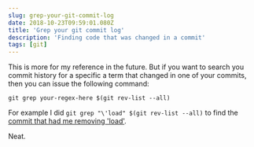 ```yaml
---
slug: grep-your-git-commit-log
date: 2018-10-23T09:59:01.080Z
title: 'Grep your git commit log'
description: 'Finding code that was changed in a commit'
tags: [git]
---
```


This is more for my reference in the future. But if you want to search you commit history for a specific a term that changed in one of your commits, then you can issue the following command: 

```
git grep your-regex-here $(git rev-list --all)
```

For example I did `git grep "\'load" $(git rev-list --all)` to find the [commit that had me removing 'load'](/performance-and-resiliencestress-testing-third-parties-by-css-wizardry/).

Neat.
